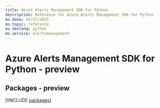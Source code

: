 ```yaml
---
title: Azure Alerts Management SDK for Python
description: Reference for Azure Alerts Management SDK for Python
ms.date: 03/27/2025
ms.topic: reference
ms.devlang: python
ms.service: alertsmanagement
---
```

# Azure Alerts Management SDK for Python - preview
## Packages - preview
[!INCLUDE [packages](alerts-management-index.md)]